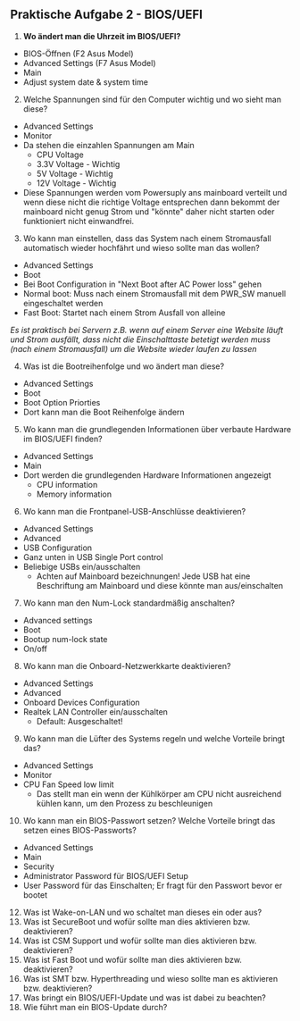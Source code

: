 ## Praktische Aufgabe 2 - BIOS/UEFI

1.	**Wo ändert man die Uhrzeit im BIOS/UEFI?**

* BIOS-Öffnen (F2 Asus Model)
* Advanced Settings (F7 Asus Model)
* Main
* Adjust system date & system time 

2.	Welche Spannungen sind für den Computer wichtig und wo sieht man diese?

* Advanced Settings
* Monitor
* Da stehen die einzahlen Spannungen am Main
  * CPU Voltage
  * 3.3V Voltage - Wichtig
  * 5V Voltage - Wichtig
  * 12V Voltage - Wichtig
* Diese Spannungen werden vom Powersuply ans mainboard verteilt und wenn diese nicht die richtige Voltage entsprechen dann bekommt der mainboard nicht genug Strom und "könnte" daher nicht starten oder funktioniert nicht einwandfrei.

3.	Wo kann man einstellen, dass das System nach einem Stromausfall automatisch wieder hochfährt und wieso sollte man das wollen?

* Advanced Settings
* Boot
* Bei Boot Configuration in "Next Boot after AC Power loss" gehen
* Normal boot: Muss nach einem Stromausfall mit dem PWR_SW manuell eingeschaltet werden
* Fast Boot: Startet nach einem Strom Ausfall von alleine

*Es ist praktisch bei Servern z.B. wenn auf einem Server eine Website läuft und Strom ausfällt, dass nicht die Einschalttaste betetigt werden muss (nach einem Stromausfall) um die Website wieder laufen zu lassen*
 
4.	Was ist die Bootreihenfolge und wo ändert man diese?

* Advanced Settings
* Boot
* Boot Option Priorties
* Dort kann man die Boot Reihenfolge ändern 

5.	Wo kann man die grundlegenden Informationen über verbaute Hardware im BIOS/UEFI finden?

* Advanced Settings
* Main
* Dort werden die grundlegenden Hardware Informationen angezeigt
  * CPU information
  * Memory information

6.	Wo kann man die Frontpanel-USB-Anschlüsse deaktivieren?

* Advanced Settings
* Advanced
* USB Configuration
* Ganz unten in USB Single Port control
* Beliebige USBs ein/ausschalten
  * Achten auf Mainboard bezeichnungen! Jede USB hat eine Beschriftung am Mainboard und diese könnte man aus/einschalten

7.	Wo kann man den Num-Lock standardmäßig anschalten?

* Advanced settings
* Boot
* Bootup num-lock state
* On/off

8.	Wo kann man die Onboard-Netzwerkkarte deaktivieren?

* Advanced Settings
* Advanced
* Onboard Devices Configuration
* Realtek LAN Controller ein/ausschalten
  * Default: Ausgeschaltet!

9.	Wo kann man die Lüfter des Systems regeln und welche Vorteile bringt das?

* Advanced Settings
* Monitor
* CPU Fan Speed low limit
  * Das stellt man ein wenn der Kühlkörper am CPU nicht ausreichend kühlen kann, um den Prozess zu beschleunigen


10.	Wo kann man ein BIOS-Passwort setzen? Welche Vorteile bringt das setzen eines BIOS-Passworts?

* Advanced Settings
* Main
* Security
* Administrator Password für BIOS/UEFI Setup
* User Password für das Einschalten; Er fragt für den Passwort bevor er bootet

12.	Was ist Wake-on-LAN und wo schaltet man dieses ein oder aus?
13.	Was ist SecureBoot und wofür sollte man dies aktivieren bzw. deaktivieren?
14.	Was ist CSM Support und wofür sollte man dies aktivieren bzw. deaktivieren?
15.	Was ist Fast Boot und wofür sollte man dies aktivieren bzw. deaktivieren?
16.	Was ist SMT bzw. Hyperthreading und wieso sollte man es aktivieren bzw. deaktivieren?
17.	Was bringt ein BIOS/UEFI-Update und was ist dabei zu beachten?
18.	Wie führt man ein BIOS-Update durch?

